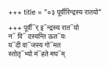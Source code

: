 +++
title = "०३ पूर्वीरिन्द्रस्य रातयो"

+++
पूर्वी᳓र् इ᳓न्द्रस्य रात᳓यो  
न᳓ वि᳓ दस्यन्ति ऊत᳓यः  
य᳓दी वा᳓जस्य गो᳓मत  
स्तोतृ᳓भ्यो मं᳓हते मघ᳓म्